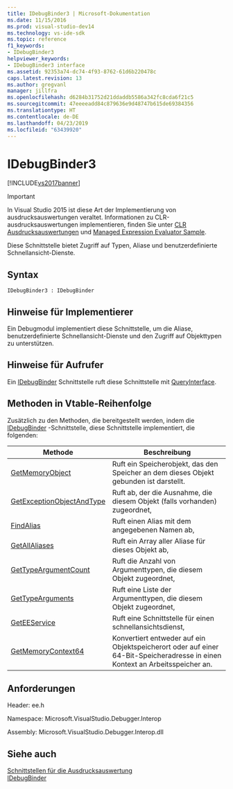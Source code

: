```yaml
---
title: IDebugBinder3 | Microsoft-Dokumentation
ms.date: 11/15/2016
ms.prod: visual-studio-dev14
ms.technology: vs-ide-sdk
ms.topic: reference
f1_keywords:
- IDebugBinder3
helpviewer_keywords:
- IDebugBinder3 interface
ms.assetid: 92353a74-dc74-4f93-8762-61d6b220478c
caps.latest.revision: 13
ms.author: gregvanl
manager: jillfra
ms.openlocfilehash: d6284b31752d21ddaddb5586a342fc8cda6f21c5
ms.sourcegitcommit: 47eeeeadd84c879636e9d48747b615de69384356
ms.translationtype: HT
ms.contentlocale: de-DE
ms.lasthandoff: 04/23/2019
ms.locfileid: "63439920"
---
```

# <a name="idebugbinder3"></a>IDebugBinder3
[!INCLUDE[vs2017banner](../../../includes/vs2017banner.md)]

> [!IMPORTANT]
> In Visual Studio 2015 ist diese Art der Implementierung von ausdrucksauswertungen veraltet. Informationen zu CLR-ausdrucksauswertungen implementieren, finden Sie unter [CLR Ausdrucksauswertungen](https://github.com/Microsoft/ConcordExtensibilitySamples/wiki/CLR-Expression-Evaluators) und [Managed Expression Evaluator Sample](https://github.com/Microsoft/ConcordExtensibilitySamples/wiki/Managed-Expression-Evaluator-Sample).  
  
 Diese Schnittstelle bietet Zugriff auf Typen, Aliase und benutzerdefinierte Schnellansicht-Dienste.  
  
## <a name="syntax"></a>Syntax  
  
```  
IDebugBinder3 : IDebugBinder  
```  
  
## <a name="notes-for-implementers"></a>Hinweise für Implementierer  
 Ein Debugmodul implementiert diese Schnittstelle, um die Aliase, benutzerdefinierte Schnellansicht-Dienste und den Zugriff auf Objekttypen zu unterstützen.  
  
## <a name="notes-for-callers"></a>Hinweise für Aufrufer  
 Ein [IDebugBinder](../../../extensibility/debugger/reference/idebugbinder.md) Schnittstelle ruft diese Schnittstelle mit [QueryInterface](http://msdn.microsoft.com/library/62fce95e-aafa-4187-b50b-e6611b74c3b3).  
  
## <a name="methods-in-vtable-order"></a>Methoden in Vtable-Reihenfolge  
 Zusätzlich zu den Methoden, die bereitgestellt werden, indem die [IDebugBinder](../../../extensibility/debugger/reference/idebugbinder.md) -Schnittstelle, diese Schnittstelle implementiert, die folgenden:  
  
|Methode|Beschreibung|  
|------------|-----------------|  
|[GetMemoryObject](../../../extensibility/debugger/reference/idebugbinder3-getmemoryobject.md)|Ruft ein Speicherobjekt, das den Speicher an dem dieses Objekt gebunden ist darstellt.|  
|[GetExceptionObjectAndType](../../../extensibility/debugger/reference/idebugbinder3-getexceptionobjectandtype.md)|Ruft ab, der die Ausnahme, die diesem Objekt (falls vorhanden) zugeordnet,|  
|[FindAlias](../../../extensibility/debugger/reference/idebugbinder3-findalias.md)|Ruft einen Alias mit dem angegebenen Namen ab,|  
|[GetAllAliases](../../../extensibility/debugger/reference/idebugbinder3-getallaliases.md)|Ruft ein Array aller Aliase für dieses Objekt ab,|  
|[GetTypeArgumentCount](../../../extensibility/debugger/reference/idebugbinder3-gettypeargumentcount.md)|Ruft die Anzahl von Argumenttypen, die diesem Objekt zugeordnet,|  
|[GetTypeArguments](../../../extensibility/debugger/reference/idebugbinder3-gettypearguments.md)|Ruft eine Liste der Argumenttypen, die diesem Objekt zugeordnet,|  
|[GetEEService](../../../extensibility/debugger/reference/idebugbinder3-geteeservice.md)|Ruft eine Schnittstelle für einen schnellansichtsdienst,|  
|[GetMemoryContext64](../../../extensibility/debugger/reference/idebugbinder3-getmemorycontext64.md)|Konvertiert entweder auf ein Objektspeicherort oder auf einer 64-Bit-Speicheradresse in einen Kontext an Arbeitsspeicher an.|  
  
## <a name="requirements"></a>Anforderungen  
 Header: ee.h  
  
 Namespace: Microsoft.VisualStudio.Debugger.Interop  
  
 Assembly: Microsoft.VisualStudio.Debugger.Interop.dll  
  
## <a name="see-also"></a>Siehe auch  
 [Schnittstellen für die Ausdrucksauswertung](../../../extensibility/debugger/reference/expression-evaluation-interfaces.md)   
 [IDebugBinder](../../../extensibility/debugger/reference/idebugbinder.md)

